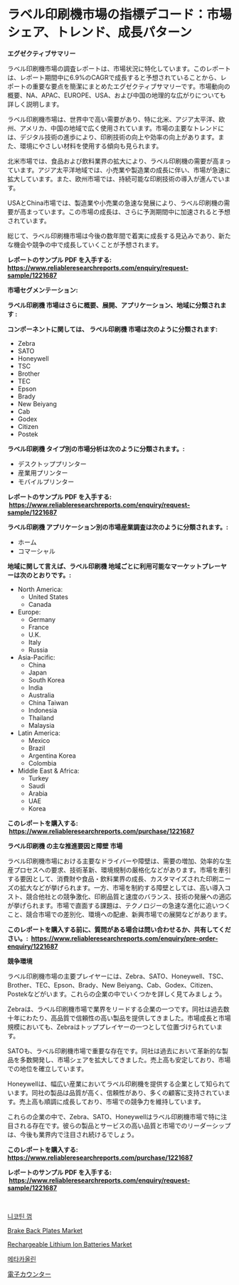 <p><h1>ラベル印刷機市場の指標デコード：市場シェア、トレンド、成長パターン</h1></p><p><strong>エグゼクティブサマリー</strong></p>
<p><p>ラベル印刷機市場の調査レポートは、市場状況に特化しています。このレポートは、レポート期間中に6.9%のCAGRで成長すると予想されていることから、レポートの重要な要点を簡潔にまとめたエグゼクティブサマリーです。市場動向の概要、NA、APAC、EUROPE、USA、および中国の地理的な広がりについても詳しく説明します。</p><p>ラベル印刷機市場は、世界中で高い需要があり、特に北米、アジア太平洋、欧州、アメリカ、中国の地域で広く使用されています。市場の主要なトレンドには、デジタル技術の進歩により、印刷技術の向上や効率の向上があります。また、環境にやさしい材料を使用する傾向も見られます。</p><p>北米市場では、食品および飲料業界の拡大により、ラベル印刷機の需要が高まっています。アジア太平洋地域では、小売業や製造業の成長に伴い、市場が急速に拡大しています。また、欧州市場では、持続可能な印刷技術の導入が進んでいます。</p><p>USAとChina市場では、製造業や小売業の急速な発展により、ラベル印刷機の需要が高まっています。この市場の成長は、さらに予測期間中に加速されると予想されています。</p><p>総じて、ラベル印刷機市場は今後の数年間で着実に成長する見込みであり、新たな機会や競争の中で成長していくことが予想されます。</p></p>
<p><strong>レポートのサンプル PDF を入手する: <a href="https://www.reliableresearchreports.com/enquiry/request-sample/1221687">https://www.reliableresearchreports.com/enquiry/request-sample/1221687</a></strong></p>
<p><strong>市場セグメンテーション:</strong></p>
<p><strong> ラベル印刷機 市場はさらに概要、展開、アプリケーション、地域に分類されます :</strong></p>
<p><strong>コンポーネントに関しては、 ラベル印刷機 市場は次のように分類されます: &nbsp;</strong></p>
<p><ul><li>Zebra</li><li>SATO</li><li>Honeywell</li><li>TSC</li><li>Brother</li><li>TEC</li><li>Epson</li><li>Brady</li><li>New Beiyang</li><li>Cab</li><li>Godex</li><li>Citizen</li><li>Postek</li></ul></p>
<p><strong> ラベル印刷機 タイプ別の市場分析は次のように分類されます。:</strong></p>
<p><ul><li>デスクトッププリンター</li><li>産業用プリンター</li><li>モバイルプリンター</li></ul></p>
<p><strong>レポートのサンプル PDF を入手する: &nbsp;<a href="https://www.reliableresearchreports.com/enquiry/request-sample/1221687">https://www.reliableresearchreports.com/enquiry/request-sample/1221687</a></strong></p>
<p><strong> ラベル印刷機 アプリケーション別の市場産業調査は次のように分類されます。:</strong></p>
<p><ul><li>ホーム</li><li>コマーシャル</li></ul></p>
<p><strong>地域に関して言えば、ラベル印刷機 地域ごとに利用可能なマーケットプレーヤーは次のとおりです。:</strong></p>
<p><ul>
    <li>
        North America:
        <ul>
            <li>United States</li>
            <li>Canada</li>
        </ul>
    </li>
    <li>
        Europe:
        <ul>
            <li>Germany</li>
            <li>France</li>
            <li>U.K.</li>
            <li>Italy</li>
            <li>Russia</li>
        </ul>
    </li>
    <li>
        Asia-Pacific:
        <ul>
            <li>China</li>
            <li>Japan</li>
            <li>South Korea</li>
            <li>India</li>
            <li>Australia</li>
            <li>China Taiwan</li>
            <li>Indonesia</li>
            <li>Thailand</li>
            <li>Malaysia</li>
        </ul>
    </li>
    <li>
        Latin America:
        <ul>
            <li>Mexico</li>
            <li>Brazil</li>
            <li>Argentina Korea</li>
            <li>Colombia</li>
        </ul>
    </li>
    <li>
        Middle East & Africa:
        <ul>
            <li>Turkey</li>
            <li>Saudi</li>
            <li>Arabia</li>
            <li>UAE</li>
            <li>Korea</li>
        </ul>
    </li>
    </ul></p>
<p><strong>このレポートを購入する: &nbsp;<a href="https://www.reliableresearchreports.com/purchase/1221687">https://www.reliableresearchreports.com/purchase/1221687</a></strong></p>
<p><strong>ラベル印刷機 の主な推進要因と障壁 市場</strong></p>
<p><p>ラベル印刷機市場における主要なドライバーや障壁は、需要の増加、効率的な生産プロセスへの要求、技術革新、環境規制の厳格化などがあります。市場を牽引する要因として、消費財や食品・飲料業界の成長、カスタマイズされた印刷ニーズの拡大などが挙げられます。一方、市場を制約する障壁としては、高い導入コスト、競合他社との競争激化、印刷品質と速度のバランス、技術の発展への適応が挙げられます。市場で直面する課題は、テクノロジーの急速な進化に追いつくこと、競合市場での差別化、環境への配慮、新興市場での展開などがあります。</p></p>
<p><strong>このレポートを購入する前に、質問がある場合は問い合わせるか、共有してください。:&nbsp; <a href="https://www.reliableresearchreports.com/enquiry/pre-order-enquiry/1221687">https://www.reliableresearchreports.com/enquiry/pre-order-enquiry/1221687</a></strong></p>
<p><strong>競争環境</strong></p>
<p><p>ラベル印刷機市場の主要プレイヤーには、Zebra、SATO、Honeywell、TSC、Brother、TEC、Epson、Brady、New Beiyang、Cab、Godex、Citizen、Postekなどがいます。これらの企業の中でいくつかを詳しく見てみましょう。</p><p>Zebraは、ラベル印刷機市場で業界をリードする企業の一つです。同社は過去数十年にわたり、高品質で信頼性の高い製品を提供してきました。市場成長と市場規模においても、Zebraはトッププレイヤーの一つとして位置づけられています。</p><p>SATOも、ラベル印刷機市場で重要な存在です。同社は過去において革新的な製品を多数開発し、市場シェアを拡大してきました。売上高も安定しており、市場での地位を確立しています。</p><p>Honeywellは、幅広い産業においてラベル印刷機を提供する企業として知られています。同社の製品は品質が高く、信頼性があり、多くの顧客に支持されています。売上高も順調に成長しており、市場での競争力を維持しています。</p><p>これらの企業の中で、Zebra、SATO、Honeywellはラベル印刷機市場で特に注目される存在です。彼らの製品とサービスの高い品質と市場でのリーダーシップは、今後も業界内で注目され続けるでしょう。</p></p>
<p><strong>このレポートを購入する: &nbsp; <a href="https://www.reliableresearchreports.com/purchase/1221687">https://www.reliableresearchreports.com/purchase/1221687</a></strong></p>
<p><strong>レポートのサンプル PDF を入手する: &nbsp;<a href="https://www.reliableresearchreports.com/enquiry/request-sample/1221687">https://www.reliableresearchreports.com/enquiry/request-sample/1221687</a></strong><strong></strong></p>
<p>&nbsp;</p>
<p><p><a href="https://github.com/lzrvbyqzftro57/Market-Research-Report-List-1/blob/main/9342846188518.md">니코틴 껌</a></p><p><a href="https://issuu.com/reportprime-2/docs/brake-back-plates-market-size-2030.pptx">Brake Back Plates Market</a></p><p><a href="https://view.publitas.com/reportprime-1/rechargeable-lithium-ion-batteries-market-dynamics-2024-2031-also-about-its-market-trends-projections-and-opportunities/">Rechargeable Lithium Ion Batteries Market</a></p><p><a href="https://medium.com/@timkunzety907856/%EB%A9%94%ED%83%80%EC%B9%B4%EC%98%AC%EB%A6%B0-%EC%8B%9C%EC%9E%A5-%EC%A7%80%ED%91%9C-%ED%95%B4%EC%84%9D-%EC%8B%9C%EC%9E%A5-%EC%A0%90%EC%9C%A0%EC%9C%A8-%ED%8A%B8%EB%A0%8C%EB%93%9C-%EB%B0%8F-%EC%84%B1%EC%9E%A5-%ED%8C%A8%ED%84%B4-ccf89700d70e">메타카올린</a></p><p><a href="https://github.com/oqxogxyvqe90775/Market-Research-Report-List-1/blob/main/1909781188637.md">電子カウンター</a></p></p>